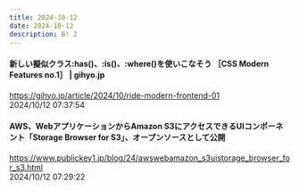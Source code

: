 ```yaml
---
title: 2024-10-12
date: 2024-10-12
description: B! 2
---
```


#### 新しい擬似クラス:has()、:is()、:where()を使いこなそう ［CSS Modern Features no.1］ | gihyo.jp
https://gihyo.jp/article/2024/10/ride-modern-frontend-01<br>
2024/10/12 07:37:54<br>


#### AWS、WebアプリケーションからAmazon S3にアクセスできるUIコンポーネント「Storage Browser for S3」、オープンソースとして公開
https://www.publickey1.jp/blog/24/awswebamazon_s3uistorage_browser_for_s3.html<br>
2024/10/12 07:29:22<br>


